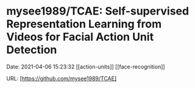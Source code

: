 # mysee1989/TCAE: Self-supervised Representation Learning from Videos for Facial Action Unit Detection

Date: 2021-04-06 15:23:32
[[action-units]] [[face-recognition]]

URL: [https://github.com/mysee1989/TCAE]
